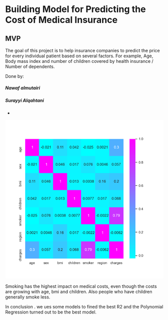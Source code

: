 # Building Model for Predicting the Cost of Medical Insurance

## MVP
The goal of this project is to help insurance companies to predict the price for every individual patient based on several factors.
For example, Age, Body mass index and number of children covered by health insurance / Number of dependents. 

Done by:

##### Nawaf almutairi

##### Surayyi Alqahtani

*

![](https://github.com/Surayyi/Regression-Medical-Insurance-Cost/blob/main/Heat%20Map.png)

Smoking has the highest impact on medical costs, even though the costs are growing with age, bmi and children.
Also people who have children generally smoke less. 

In conclusion . we ues some models to fined the best R2 and the Polynomial Regression turned out to be the best model. 
